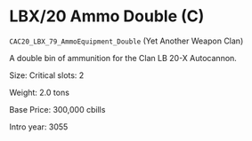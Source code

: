 # LBX/20 Ammo Double (C)

`CAC20_LBX_79_AmmoEquipment_Double` (Yet Another Weapon Clan)

A double bin of ammunition for the Clan LB 20-X Autocannon.

Size: Critical slots: 2

Weight: 2.0 tons

Base Price: 300,000 cbills

Intro year: 3055

